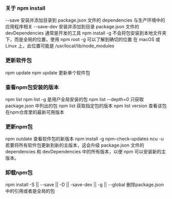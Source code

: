 ### 关于 npm install
--save 安装并添加目录到 package.json 文件的 dependencies 与生产环境中的应用程序相关
--save-dev 安装并添加到目录 package.json 文件的devDependencies  通常是开发的工具
npm install -g  不会将包安装到本地文件夹下，而是全局的位置，使用 npm root -g 可以了解到确切的位置
在 macOS 或 Linux 上，此位置可能是 /usr/local/lib/node_modules


### 更新软件包
npm update 
npm update <package-name> 更新单个软件包

### 查看npm包安装的版本
npm list
npm list  -g 是用户全局安装的包
npm list --depth=0 只获取package.json 中列出的包
npm list <package-name> 获取指定包的版本
npm list <package-name> version 查看该包在npm仓库里的最新可用版本

### 更新npm包
npm outdate 查看软件包的新版本
npm install -g npm-check-updates    ncu -u    若要将所有软件包更新到新的主版本，这会升级 package.json 文件的 dependencies 和 devDependencies 中的所有版本，以便 npm 可以安装新的主版本。

### 卸载npm包
npm install <package-name> -S || --save || -D || -save-dev || -g || --global 删除package.json中的引用或者是全局的包